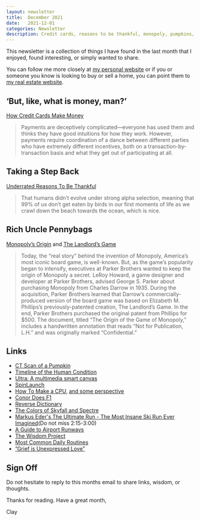 ```yaml
---
layout: newsletter
title:  December 2021
date:   2021-12-01
categories: Newsletter
description: Credit cards, reasons to be thankful, monopoly, pumpkins, humans, CPU's are rocks, F1 impersonations, color grading Bond, Ski holes, ways to be decent, daily routines of the masses
---
```


This newsletter is a collection of things I have found in the last month that I enjoyed, found interesting, or simply wanted to share.

You can follow me more closely at [my personal website](http://claycarson.net "Personal Website") or if you or someone you know is looking to buy or sell a home, you can point them to [my real estate website](http://claycarson.com "Business Website ").

## ‘But, like, what is money, man?’

[How Credit Cards Make Money](https://bam.kalzumeus.com/archive/how-credit-cards-make-money/?utm_source=pocket_mylist)

> Payments are deceptively complicated—everyone has used them and thinks they have good intuitions for how they work. However, payments require coordination of a dance between different parties who have extremely different incentives, both on a transaction-by-transaction basis and what they get out of participating at all.
 
## Taking a Step Back

[Underrated Reasons To Be Thankful](https://dynomight.net/thanks/ "Underrated Reasons to be Thankful")

> That humans didn’t evolve under strong alpha selection, meaning that 99% of us don’t get eaten by birds in our first moments of life as we crawl down the beach towards the ocean, which is nice.

## Rich Uncle Pennybags

[Monopoly’s Origin](https://themonopolist.net/2016/05/11/1936-monopoly-origins-document/) and [The Landlord’s Game](https://themonopolist.net/2020/06/28/1939-landlords-game-retail-rule-set/)

> Today, the “real story” behind the invention of Monopoly, America’s most iconic board game, is well-known. But, as the game’s popularity began to intensify, executives at Parker Brothers wanted to keep the origin of Monopoly a secret. LeRoy Howard, a game designer and developer at Parker Brothers, advised George S. Parker about purchasing Monopoly from Charles Darrow in 1935. During the acquisition, Parker Brothers learned that Darrow’s commercially-produced version of the board game was based on Elizabeth M. Phillips’s previously-patented creation, The Landlord’s Game. In the end, Parker Brothers purchased the original patent from Phillips for $500. The document, titled “The Origin of the Game of Monopoly,” includes a handwritten annotation that reads “Not for Publication, L.H.” and was originally marked “Confidential.”

## Links

- [CT Scan of a Pumpkin](http://randomfootage.homestead.com/pumpkinctscan.html)
- [Timeline of the Human Condition](https://www.southampton.ac.uk/~cpd/history.html)
- [Ultra: A multimedia smart canvas](https://ultra.tf "Ultra: A multimedia smart canvas")
- [SpinLaunch](https://vimeo.com/573120364/1b4ef669e0)
- [How To Make a CPU](https://blog.robertelder.org/how-to-make-a-cpu/), [and some perspective](https://twitter.com/daisyowl/status/841802094361235456 "CPUs are Rocks")
- [Conor Does F1](https://twitter.com/conorsketches/status/1461665641073717259 "Conor Does F1")
- [Reverse Dictionary](https://www.onelook.com/reverse-dictionary.shtml)
- [The Colors of Skyfall and Spectre](https://twitter.com/sadhilldevan/status/1458863501015851008?s=12)
- [Markus Eder's The Ultimate Run - The Most Insane Ski Run Ever Imagined](https://www.youtube.com/watch?v=fbqHK8i-HdA)(Do not miss 2:15-3:00)
- [A Guide to Airport Runways](https://i.redd.it/vgjbbapokk281.jpg "A Guide to Airport Runways")
- [The Wisdom Project](https://gist.github.com/merlinmann/09af1df28d76ba028b0999f66945fd61)
- [Most Common Daily Routines](https://flowingdata.com/2021/11/23/most-common-daily-schedules-for-different-groups/)
- [”Grief is Unexpressed Love”](https://youtu.be/_u_TswLQ4ws?t=240 "Andrew Garfield Fights Back Tears And Celebrates His Mom")

## Sign Off

Do not hesitate to reply to this months email to share links, wisdom, or thoughts.

Thanks for reading. Have a great month,

Clay